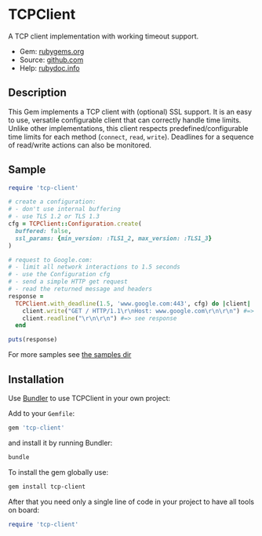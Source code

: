# TCPClient

A TCP client implementation with working timeout support.

- Gem: [rubygems.org](https://rubygems.org/gems/tcp-client)
- Source: [github.com](https://github.com/mblumtritt/tcp-client)
- Help: [rubydoc.info](https://rubydoc.info/github/mblumtritt/tcp-client/main/index)

## Description

This Gem implements a TCP client with (optional) SSL support. It is an easy to use, versatile configurable client that can correctly handle time limits. Unlike other implementations, this client respects predefined/configurable time limits for each method (`connect`, `read`, `write`). Deadlines for a sequence of read/write actions can also be monitored.

## Sample

```ruby
require 'tcp-client'

# create a configuration:
# - don't use internal buffering
# - use TLS 1.2 or TLS 1.3
cfg = TCPClient::Configuration.create(
  buffered: false,
  ssl_params: {min_version: :TLS1_2, max_version: :TLS1_3}
)

# request to Google.com:
# - limit all network interactions to 1.5 seconds
# - use the Configuration cfg
# - send a simple HTTP get request
# - read the returned message and headers
response =
  TCPClient.with_deadline(1.5, 'www.google.com:443', cfg) do |client|
    client.write("GET / HTTP/1.1\r\nHost: www.google.com\r\n\r\n") #=> 40
    client.readline("\r\n\r\n") #=> see response
  end

puts(response)
```

For more samples see [the samples dir](https://github.com/mblumtritt/tcp-client/tree/main/sample)

## Installation

Use [Bundler](http://gembundler.com/) to use TCPClient in your own project:

Add to your `Gemfile`:

```ruby
gem 'tcp-client'
```

and install it by running Bundler:

```bash
bundle
```

To install the gem globally use:

```bash
gem install tcp-client
```

After that you need only a single line of code in your project to have all tools on board:

```ruby
require 'tcp-client'
```
